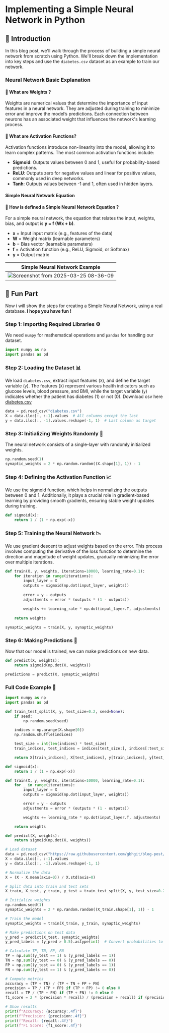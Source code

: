 # Implementing a Simple Neural Network in Python

## 🎯 Introduction 

In this blog post, we'll walk through the process of building a simple neural network from scratch using Python. We'll break down the implementation into key steps and use the `diabetes.csv` dataset as an example to train our network.

### Neural Network Basic Explanation

#### 🤔 What are Weights ? 
Weights are numerical values that determine the importance of input features in a neural network. They are adjusted during training to minimize error and improve the model’s predictions. Each connection between neurons has an associated weight that influences the network's learning process.

#### 🤔 What are Activation Functions? 
Activation functions introduce non-linearity into the model, allowing it to learn complex patterns. The most common activation functions include:

- **Sigmoid**: Outputs values between 0 and 1, useful for probability-based predictions.
- **ReLU**: Outputs zero for negative values and linear for positive values, commonly used in deep networks.
- **Tanh**: Outputs values between -1 and 1, often used in hidden layers.

#### Simple Neural Network Equation
#### 🤔 How is defined a Simple Neural Network Equation ?
For a simple neural network, the equation that relates the input, weights, bias, and output is **y = f (Wx + b)**.

- **x** = Input input matrix (e.g., features of the data)
- **W** = Weight matrix (learnable parameters)
- **b** = Bias vector (learnable parameters)
- **f** = Activation function (e.g., ReLU, Sigmoid, or Softmax)
- **y** = Output matrix

| Simple Neural Network Example |
|----------|
| ![Screenshot from 2025-03-25 08-36-09](https://github.com/user-attachments/assets/f6b9b972-a1a1-4f62-9e39-8ba3d5628692) |

## 🎉 Fun Part
Now i will show the steps for creating a Simple Neural Network, using a real database. **I hope you have fun !**

### Step 1: Importing Required Libraries ⚙️

We need `numpy` for mathematical operations and `pandas` for handling our dataset.

```python
import numpy as np
import pandas as pd
```

### Step 2: Loading the Dataset 📊

We load `diabetes.csv`, extract input features (`X`), and define the target variable (`y`). The features (`X`) represent various health indicators such as glucose levels, blood pressure, and BMI, while the target variable (`y`) indicates whether the patient has diabetes (1) or not (0). Download csv here [diabetes.csv](https://raw.githubusercontent.com/gbhgit/blog-post/refs/heads/main/csv-files/diabetes.csv)

```python
data = pd.read_csv("diabetes.csv")
X = data.iloc[:, :-1].values  # All columns except the last
y = data.iloc[:, -1].values.reshape(-1, 1)  # Last column as target
```

### Step 3: Initializing Weights Randomly 🎲

The neural network consists of a single-layer with randomly initialized weights.

```python
np.random.seed(1)
synaptic_weights = 2 * np.random.random((X.shape[1], 1)) - 1
```

### Step 4: Defining the Activation Function 📈

We use the sigmoid function, which helps in normalizing the outputs between 0 and 1. Additionally, it plays a crucial role in gradient-based learning by providing smooth gradients, ensuring stable weight updates during training.

```python
def sigmoid(x):
    return 1 / (1 + np.exp(-x))
```

### Step 5: Training the Neural Network 📉

We use gradient descent to adjust weights based on the error. This process involves computing the derivative of the loss function to determine the direction and magnitude of weight updates, gradually minimizing the error over multiple iterations.

```python
def train(X, y, weights, iterations=10000, learning_rate=0.1):
    for iteration in range(iterations):
        input_layer = X
        outputs = sigmoid(np.dot(input_layer, weights))
        
        error = y - outputs
        adjustments = error * (outputs * (1 - outputs))
        
        weights += learning_rate * np.dot(input_layer.T, adjustments)
    
    return weights

synaptic_weights = train(X, y, synaptic_weights)
```

### Step 6: Making Predictions 🤖

Now that our model is trained, we can make predictions on new data.

```python
def predict(X, weights):
    return sigmoid(np.dot(X, weights))

predictions = predict(X, synaptic_weights)
```

### Full Code Example 🚀

```python
import numpy as np
import pandas as pd

def train_test_split(X, y, test_size=0.2, seed=None):
    if seed:
        np.random.seed(seed)

    indices = np.arange(X.shape[0])
    np.random.shuffle(indices)

    test_size = int(len(indices) * test_size)
    train_indices, test_indices = indices[test_size:], indices[:test_size]

    return X[train_indices], X[test_indices], y[train_indices], y[test_indices]

def sigmoid(x):
    return 1 / (1 + np.exp(-x))

def train(X, y, weights, iterations=10000, learning_rate=0.1):
    for _ in range(iterations):
        input_layer = X
        outputs = sigmoid(np.dot(input_layer, weights))

        error = y - outputs
        adjustments = error * (outputs * (1 - outputs))

        weights += learning_rate * np.dot(input_layer.T, adjustments)

    return weights

def predict(X, weights):
    return sigmoid(np.dot(X, weights))

# Load dataset
data = pd.read_csv("https://raw.githubusercontent.com/gbhgit/blog-post/refs/heads/main/csv-files/diabetes.csv")
X = data.iloc[:, :-1].values
y = data.iloc[:, -1].values.reshape(-1, 1)

# Normalize the data
X = (X - X.mean(axis=0)) / X.std(axis=0)

# Split data into train and test sets
X_train, X_test, y_train, y_test = train_test_split(X, y, test_size=0.2, seed=1)

# Initialize weights
np.random.seed(1)
synaptic_weights = 2 * np.random.random((X_train.shape[1], 1)) - 1

# Train the model
synaptic_weights = train(X_train, y_train, synaptic_weights)

# Make predictions on test data
y_pred = predict(X_test, synaptic_weights)
y_pred_labels = (y_pred > 0.5).astype(int)  # Convert probabilities to 0 or 1

# Calculate TP, TN, FP, FN
TP = np.sum((y_test == 1) & (y_pred_labels == 1))
TN = np.sum((y_test == 0) & (y_pred_labels == 0))
FP = np.sum((y_test == 0) & (y_pred_labels == 1))
FN = np.sum((y_test == 1) & (y_pred_labels == 0))

# Compute metrics
accuracy = (TP + TN) / (TP + TN + FP + FN)
precision = TP / (TP + FP) if (TP + FP) != 0 else 0
recall = TP / (TP + FN) if (TP + FN) != 0 else 0
f1_score = 2 * (precision * recall) / (precision + recall) if (precision + recall) != 0 else 0

# Show results
print(f"Accuracy: {accuracy:.4f}")
print(f"Precision: {precision:.4f}")
print(f"Recall: {recall:.4f}")
print(f"F1 Score: {f1_score:.4f}")
```
